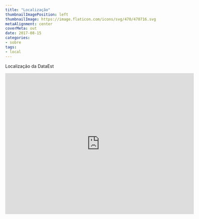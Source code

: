 ```yaml
---
title: "Localização"
thumbnailImagePosition: left
thumbnailImage: https://image.flaticon.com/icons/svg/470/470716.svg
metaAlignment: center
coverMeta: out
date: 2017-08-15
categories:
- sobre
tags:
- local
---
```


Localização da DataEst

<iframe src="https://www.google.com/maps/embed?pb=!1m14!1m8!1m3!1d3419.014937424304!2d-49.23202336349814!3d-25.450471780717336!3m2!1i1024!2i768!4f13.1!3m3!1m2!1s0x94dce516c63d49a9%3A0x1cc3045eeda88271!2sUFPR+-+Centro+Polit%C3%A9cnico!5e0!3m2!1spt-BR!2sbr!4v1502999686296" width="600" height="450" frameborder="0" style="border:0" allowfullscreen></iframe>